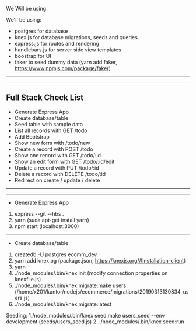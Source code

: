 We Will be using:

We'll be using:
* postgres for database
* knex.js for database migrations, seeds and queries.
* express.js for routes and rendering
* handlebars.js for server side view templates
* boostrap for UI
* faker to seed dummy data (yarn add faker, https://www.npmjs.com/package/faker)
----------------------------------------------------------------
----------------------------------------------------------------

## Full Stack Check List
* Generate Express App
* Create database/table
* Seed table with sample data
* List all records with GET /todo
* Add Bootstrap
* Show new form with /todo/new
* Create a record with POST /todo
* Show one record with GET /todo/:id
* Show an edit form with GET /todo/:id/edit
* Update a record with PUT /todo/:id
* Delete a record with DELETE /todo/:id
* Redirect on create / update / delete

----------------------------------------------------------------
----------------------------------------------------------------

* Generate Express App
1. express --git --hbs .
2. yarn (suda apt-get install yarn)
3. npm start (localhost:3000)

----------------------------------------------------------------

* Create database/table
1. createdb -U postgres ecomm_dev
2. yarn add knex pg (package.json, https://knexjs.org/#Installation-client)
3. yarn
4. ./node_modules/.bin/knex init (modify connection properties on knexfile.js)
5. ./node_modules/.bin/knex migrate:make users (/home/x201/kantor/nodejs/ecommerce/migrations/20190313130834_users.js)
6. ./node_modules/.bin/knex migrate:latest

Seeding:
1./node_modules/.bin/knex seed:make users_seed --env development (seeds/users_seed.js)
2. ./node_modules/.bin/knex seed:run
